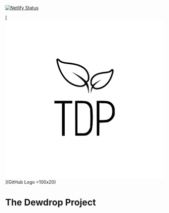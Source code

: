 [![Netlify Status](https://api.netlify.com/api/v1/badges/9b1ace26-8516-4dd0-a198-c2a38851fa9b/deploy-status)](https://app.netlify.com/sites/thedewdropproject/deploys)

[![GitHub Logo](src/assets/images/Icons/Watermark_TDP_Black.png)](GitHub Logo =100x20)
# The Dewdrop Project

